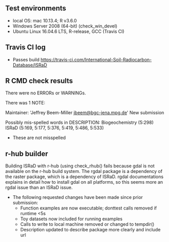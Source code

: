 ## Test environments
* local OS: mac 10.13.4; R v3.6.0
* Windows Server 2008 (64-bit) (check_win_devel)
* Ubuntu Linux 16.04.6 LTS, R-release, GCC (Travis CI)

## Travis CI log
* Passes build
<https://travis-ci.com/International-Soil-Radiocarbon-Database/ISRaD>

## R CMD check results
There were no ERRORs or WARNINGs.

There was 1 NOTE:

  Maintainer: 'Jeffrey Beem-Miller <jbeem@bgc-jena.mpg.de>'
  New submission

  Possibly mis-spelled words in DESCRIPTION:
  Biogeochemistry (5:298)
  ISRaD (5:169, 5:177, 5:376, 5:419, 5:486, 5:533)
  * These are not misspelled

## r-hub builder
Building ISRaD with r-hub (using check_rhub() fails because gdal is not available on the r-hub build system. The rgdal package is a dependency of the raster package, which is a dependency of ISRaD. rgdal documentations explains in detail how to install gdal on all platforms, so this seems more an rgdal issue than an ISRaD issue.

* The following requested changes have been made since prior submission:
  * Function examples are now executable; donttest calls removed if runtime <5s
  * Toy datasets now included for running examples
  * Calls to write to local machine removed or changed to tempdir()
  * Description updated to describe package more clearly and include url
